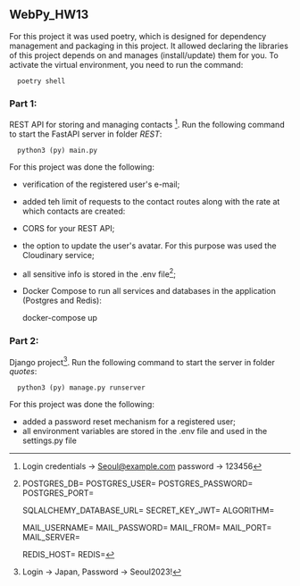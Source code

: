 ##  WebPy_HW13

For this project it was used poetry, which is designed for dependency management and packaging in this project. It 
allowed declaring the libraries of this project depends on and manages (install/update) them for you. To activate 
the virtual environment, you need to run the command:

      poetry shell

### Part 1:
REST API for storing and managing contacts [^1]. Run the following command to start the FastAPI server in folder *REST*:

      python3 (py) main.py

For this project was done the following:
- verification of the registered user's e-mail;
- added teh limit of requests to the contact routes along with the rate at which contacts are created:
- CORS for your REST API;
- the option to update the user's avatar. For this purpose was used the Cloudinary service;
- all sensitive info is stored in the .env file[^3];
- Docker Compose to run all services and databases in the application (Postgres and Redis):

    docker-compose up


### Part 2:
Django project[^2]. Run the following command to start the server in folder *quotes*:

      python3 (py) manage.py runserver

For this project was done the following:
- added a password reset mechanism for a registered user; 
- all environment variables are stored in the .env file and used in the settings.py file


[^1]: Login credentials -> Seoul@example.com
      password -> 123456

[^2]: Login -> Japan, 
      Password -> Seoul2023!

[^3]: POSTGRES_DB=
    POSTGRES_USER=
    POSTGRES_PASSWORD=
    POSTGRES_PORT=
    
    SQLALCHEMY_DATABASE_URL=
    SECRET_KEY_JWT=
    ALGORITHM=
    
    MAIL_USERNAME=
    MAIL_PASSWORD=
    MAIL_FROM=
    MAIL_PORT=
    MAIL_SERVER=
    
    REDIS_HOST=
    REDIS=